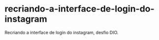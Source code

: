 # recriando-a-interface-de-login-do-instagram
Recriando a interface de login do instagram, desfio DIO.
